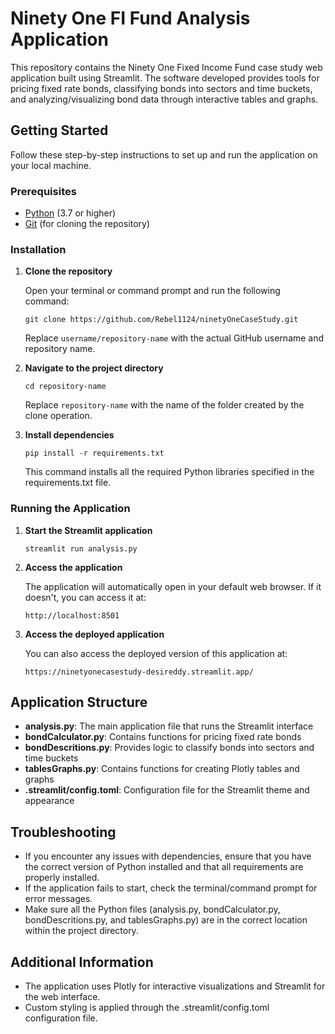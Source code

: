 # Ninety One FI Fund Analysis Application

This repository contains the Ninety One Fixed Income Fund case study web application built using Streamlit. The software developed provides tools for pricing fixed rate bonds, classifying bonds into sectors and time buckets, and analyzing/visualizing bond data through interactive tables and graphs.

## Getting Started

Follow these step-by-step instructions to set up and run the application on your local machine.

### Prerequisites

- [Python](https://www.python.org/downloads/) (3.7 or higher)
- [Git](https://git-scm.com/downloads) (for cloning the repository)

### Installation

1. **Clone the repository**

   Open your terminal or command prompt and run the following command:

   ```
   git clone https://github.com/Rebel1124/ninetyOneCaseStudy.git
   ```

   Replace `username/repository-name` with the actual GitHub username and repository name.

2. **Navigate to the project directory**

   ```
   cd repository-name
   ```

   Replace `repository-name` with the name of the folder created by the clone operation.

3. **Install dependencies**

   ```
   pip install -r requirements.txt
   ```

   This command installs all the required Python libraries specified in the requirements.txt file.

### Running the Application

1. **Start the Streamlit application**

   ```
   streamlit run analysis.py
   ```

2. **Access the application**

   The application will automatically open in your default web browser. If it doesn't, you can access it at:
   
   ```
   http://localhost:8501
   ```
   
3. **Access the deployed application**

   You can also access the deployed version of this application at:
   
   ```
   https://ninetyonecasestudy-desireddy.streamlit.app/
   ```

## Application Structure

- **analysis.py**: The main application file that runs the Streamlit interface
- **bondCalculator.py**: Contains functions for pricing fixed rate bonds
- **bondDescritions.py**: Provides logic to classify bonds into sectors and time buckets
- **tablesGraphs.py**: Contains functions for creating Plotly tables and graphs
- **.streamlit/config.toml**: Configuration file for the Streamlit theme and appearance

## Troubleshooting

- If you encounter any issues with dependencies, ensure that you have the correct version of Python installed and that all requirements are properly installed.
- If the application fails to start, check the terminal/command prompt for error messages.
- Make sure all the Python files (analysis.py, bondCalculator.py, bondDescritions.py, and tablesGraphs.py) are in the correct location within the project directory.

## Additional Information

- The application uses Plotly for interactive visualizations and Streamlit for the web interface.
- Custom styling is applied through the .streamlit/config.toml configuration file.